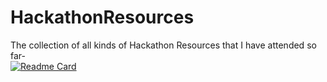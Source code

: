 # HackathonResources
The collection of all kinds of Hackathon Resources that I have attended so far- <br>
[![Readme Card](https://github-readme-stats.vercel.app/api/pin/?username=TithiB-del&repo=HackathonResources&theme=blue-green&show_icons=true)](https://github.com/TithiB-del/HackathonResources)
